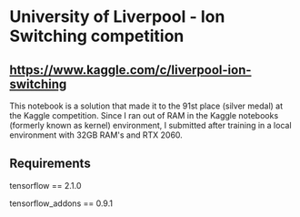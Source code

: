 # University of Liverpool - Ion Switching competition
## https://www.kaggle.com/c/liverpool-ion-switching

This notebook is a solution that made it to the 91st place (silver medal) at the Kaggle competition.
Since I ran out of RAM in the Kaggle notebooks (formerly known as kernel) environment, I submitted 
after training in a local environment with 32GB RAM's and RTX 2060.

## Requirements
tensorflow == 2.1.0

tensorflow_addons == 0.9.1
